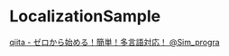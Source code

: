 # LocalizationSample

[qiita - ゼロから始める！簡単！多言語対応！ @Sim_progra](http://qiita.com/Sim_progra/items/c9b04377dfa1425085c3)